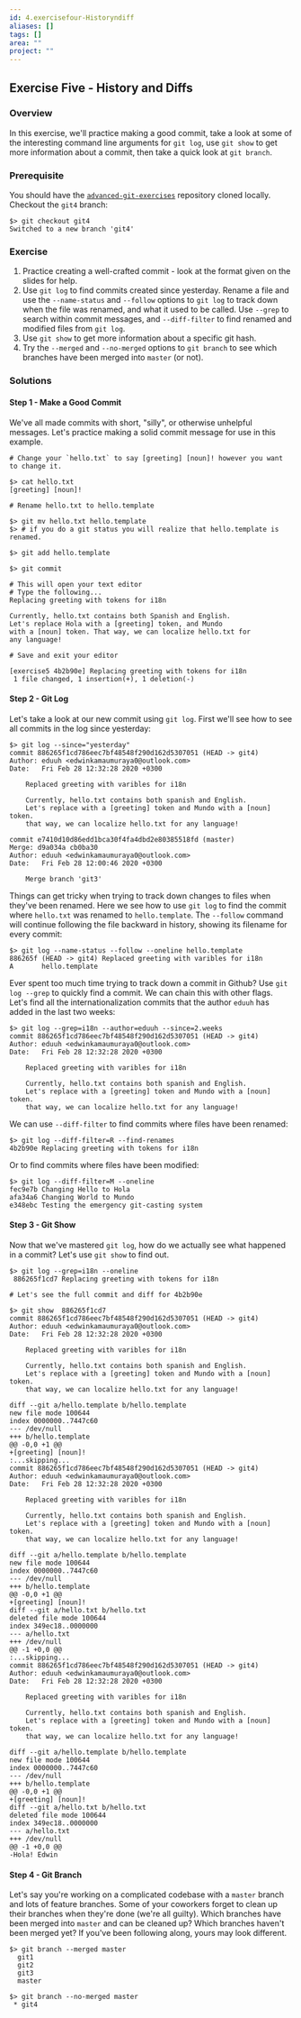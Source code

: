 ```yaml
---
id: 4.exercisefour-Historyndiff
aliases: []
tags: []
area: ""
project: ""
---
```


## Exercise Five - History and Diffs

### Overview
In this exercise, we'll practice making a good commit, take a look at some of the interesting command line arguments for `git log`, use `git show` to get more information about a commit, then take a quick look at `git branch`.

### Prerequisite
You should have the [`advanced-git-exercises`](https://github.com/eduuh/Advanced-GitWorkshop)  repository cloned locally. Checkout the `git4` branch:

```
$> git checkout git4
Switched to a new branch 'git4'
```

### Exercise
1. Practice creating a well-crafted commit - look at the format given on the slides for help.
2. Use `git log` to find commits created since yesterday. Rename a file and use the `--name-status` and `--follow` options to `git log` to track down when the file was renamed, and what it used to be called. Use `--grep` to search within commit messages, and `--diff-filter` to find renamed and modified files from `git log`.
3. Use `git show` to get more information about a specific git hash.
4. Try the `--merged` and `--no-merged` options to `git branch` to see which branches have been merged into `master` (or not).

### Solutions

#### Step 1 - Make a Good Commit
We've all made commits with short, "silly", or otherwise unhelpful messages. Let's practice making a solid commit message for use in this example.

```
# Change your `hello.txt` to say [greeting] [noun]! however you want to change it.

$> cat hello.txt
[greeting] [noun]!

# Rename hello.txt to hello.template

$> git mv hello.txt hello.template
$> # if you do a git status you will realize that hello.template is renamed.

$> git add hello.template

$> git commit

# This will open your text editor
# Type the following...
Replacing greeting with tokens for i18n

Currently, hello.txt contains both Spanish and English.
Let's replace Hola with a [greeting] token, and Mundo
with a [noun] token. That way, we can localize hello.txt for
any language!

# Save and exit your editor

[exercise5 4b2b90e] Replacing greeting with tokens for i18n
 1 file changed, 1 insertion(+), 1 deletion(-)
```

#### Step 2 - Git Log
Let's take a look at our new commit using `git log`. First we'll see how to see all commits in the log since yesterday:

```
$> git log --since="yesterday"
commit 886265f1cd786eec7bf48548f290d162d5307051 (HEAD -> git4)
Author: eduuh <edwinkamaumuraya0@outlook.com>
Date:   Fri Feb 28 12:32:28 2020 +0300

    Replaced greeting with varibles for i18n
    
    Currently, hello.txt contains both spanish and English.
    Let's replace with a [greeting] token and Mundo with a [noun] token.
    that way, we can localize hello.txt for any language!

commit e7410d10d86edd1bca30f4fa4dbd2e80385518fd (master)
Merge: d9a034a cb0ba30
Author: eduuh <edwinkamaumuraya0@outlook.com>
Date:   Fri Feb 28 12:00:46 2020 +0300

    Merge branch 'git3'
```

Things can get tricky when trying to track down changes to files when they've been renamed. Here we see how to use `git log` to find the commit where `hello.txt` was renamed to `hello.template`. The `--follow` command will continue following the file backward in history, showing its filename for every commit:

```
$> git log --name-status --follow --oneline hello.template
886265f (HEAD -> git4) Replaced greeting with varibles for i18n
A       hello.template
```

Ever spent too much time trying to track down a commit in Github? Use `git log --grep` to quickly find a commit. We can chain this with other flags. Let's find all the internationalization commits that the author `eduuh` has added in the last two weeks:

```
$> git log --grep=i18n --author=eduuh --since=2.weeks
commit 886265f1cd786eec7bf48548f290d162d5307051 (HEAD -> git4)
Author: eduuh <edwinkamaumuraya0@outlook.com>
Date:   Fri Feb 28 12:32:28 2020 +0300

    Replaced greeting with varibles for i18n
    
    Currently, hello.txt contains both spanish and English.
    Let's replace with a [greeting] token and Mundo with a [noun] token.
    that way, we can localize hello.txt for any language!

```

We can use `--diff-filter` to find commits where files have been renamed:

```
$> git log --diff-filter=R --find-renames
4b2b90e Replacing greeting with tokens for i18n
```

Or to find commits where files have been modified:

```
$> git log --diff-filter=M --oneline
fec9e7b Changing Hello to Hola
afa34a6 Changing World to Mundo
e348ebc Testing the emergency git-casting system
```

#### Step 3 - Git Show
Now that we've mastered `git log`, how do we actually see what happened in a commit? Let's use `git show` to find out.

```
$> git log --grep=i18n --oneline
 886265f1cd7 Replacing greeting with tokens for i18n

# Let's see the full commit and diff for 4b2b90e

$> git show  886265f1cd7
commit 886265f1cd786eec7bf48548f290d162d5307051 (HEAD -> git4)
Author: eduuh <edwinkamaumuraya0@outlook.com>
Date:   Fri Feb 28 12:32:28 2020 +0300

    Replaced greeting with varibles for i18n
    
    Currently, hello.txt contains both spanish and English.
    Let's replace with a [greeting] token and Mundo with a [noun] token.
    that way, we can localize hello.txt for any language!

diff --git a/hello.template b/hello.template
new file mode 100644
index 0000000..7447c60
--- /dev/null
+++ b/hello.template
@@ -0,0 +1 @@
+[greeting] [noun]!
:...skipping...
commit 886265f1cd786eec7bf48548f290d162d5307051 (HEAD -> git4)
Author: eduuh <edwinkamaumuraya0@outlook.com>
Date:   Fri Feb 28 12:32:28 2020 +0300

    Replaced greeting with varibles for i18n
    
    Currently, hello.txt contains both spanish and English.
    Let's replace with a [greeting] token and Mundo with a [noun] token.
    that way, we can localize hello.txt for any language!

diff --git a/hello.template b/hello.template
new file mode 100644
index 0000000..7447c60
--- /dev/null
+++ b/hello.template
@@ -0,0 +1 @@
+[greeting] [noun]!
diff --git a/hello.txt b/hello.txt
deleted file mode 100644
index 349ec18..0000000
--- a/hello.txt
+++ /dev/null
@@ -1 +0,0 @@
:...skipping...
commit 886265f1cd786eec7bf48548f290d162d5307051 (HEAD -> git4)
Author: eduuh <edwinkamaumuraya0@outlook.com>
Date:   Fri Feb 28 12:32:28 2020 +0300

    Replaced greeting with varibles for i18n
    
    Currently, hello.txt contains both spanish and English.
    Let's replace with a [greeting] token and Mundo with a [noun] token.
    that way, we can localize hello.txt for any language!

diff --git a/hello.template b/hello.template
new file mode 100644
index 0000000..7447c60
--- /dev/null
+++ b/hello.template
@@ -0,0 +1 @@
+[greeting] [noun]!
diff --git a/hello.txt b/hello.txt
deleted file mode 100644
index 349ec18..0000000
--- a/hello.txt
+++ /dev/null
@@ -1 +0,0 @@
-Hola! Edwin
```

#### Step 4 - Git Branch
Let's say you're working on a complicated codebase with a `master` branch and lots of feature branches. Some of your coworkers forget to clean up their branches when they're done (we're all guilty). Which branches have been merged into `master` and can be cleaned up? Which branches haven't been merged yet? If you've been following along, yours may look different.

```
$> git branch --merged master
  git1
  git2
  git3
  master

$> git branch --no-merged master
 * git4
```
